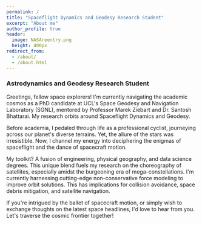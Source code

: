 ```yaml
---
permalink: /
title: "Spaceflight Dynamics and Geodesy Research Student"
excerpt: "About me"
author_profile: true
header:
  image: NASAreentry.png
  height: 400px
redirect_from: 
  - /about/
  - /about.html
---
```


### Astrodynamics and Geodesy Research Student

Greetings, fellow space explorers! I'm currently navigating the academic cosmos as a PhD candidate at UCL's Space Geodesy and Navigation Laboratory (SGNL), mentored by Professor Marek Ziebart and Dr. Santosh Bhattarai. My research orbits around Spaceflight Dynamics and Geodesy.

Before academia, I pedaled through life as a professional cyclist, journeying across our planet's diverse terrains. Yet, the allure of the stars was irresistible. Now, I channel my energy into deciphering the enigmas of spaceflight and the dance of spacecraft motion.

My toolkit? A fusion of engineering, physical geography, and data science degrees. This unique blend fuels my research on the choreography of satellites, especially amidst the burgeoning era of mega-constellations. I'm currently harnessing cutting-edge non-conservative force modeling to improve orbit solutions. This has implications for collision avoidance, space debris mitigation, and satellite navigation.

If you're intrigued by the ballet of spacecraft motion, or simply wish to exchange thoughts on the latest space headlines, I'd love to hear from you. Let's traverse the cosmic frontier together!
